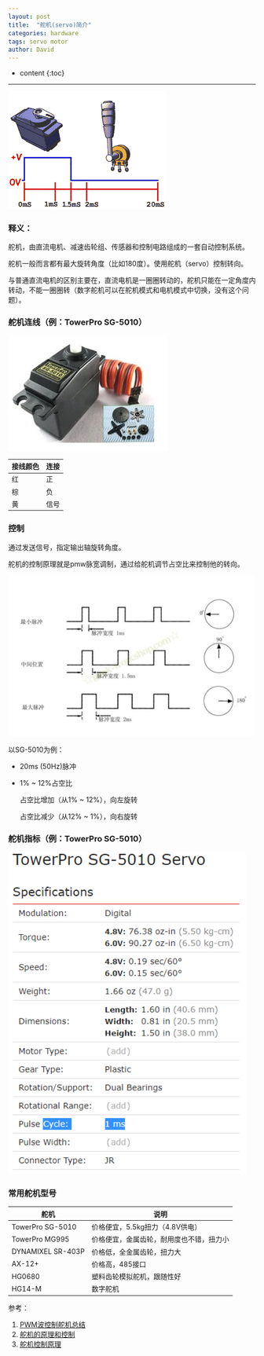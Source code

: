 ```yaml
---
layout: post
title:  "舵机(servo)简介"
categories: hardware
tags: servo motor
author: David
---
```


* content
{:toc}

---

![舵机控制原理](https://github.com/titron/titron.github.io/raw/master/img/2022-04-01-servo_motor_control.gif)

### 释义：
舵机，由直流电机、减速齿轮组、传感器和控制电路组成的一套自动控制系统。

舵机一般而言都有最大旋转角度（比如180度）。使用舵机（servo）控制转向。

与普通直流电机的区别主要在，直流电机是一圈圈转动的，舵机只能在一定角度内转动，不能一圈圈转（数字舵机可以在舵机模式和电机模式中切换，没有这个问题）。

### 舵机连线（例：TowerPro SG-5010）

![TowerPro SG-5010 Specification](https://github.com/titron/titron.github.io/raw/master/img/2022-04-01_servo_motor_SG5010_figure.png)

| 接线颜色 | 连接 |
|---|---|
| 红 | 正 |
| 棕 | 负 |
| 黄 | 信号 |

### 控制

通过发送信号，指定输出轴旋转角度。

舵机的控制原理就是pmw脉宽调制，通过给舵机调节占空比来控制他的转向。

![control servo](https://github.com/titron/titron.github.io/raw/master/img/2022-04-01_servo_motor_control.png)

以SG-5010为例：
- 20ms (50Hz)脉冲	
- 1% ~ 12%占空比

  占空比增加（从1% ~ 12%），向左旋转
  
  占空比减少（从12% ~ 1%），向右旋转

### 舵机指标（例：TowerPro SG-5010）

![TowerPro SG-5010 Specification](https://github.com/titron/titron.github.io/raw/master/img/2022-04-01_servo_motor_SG5010_spec.png)

### 常用舵机型号

| 舵机 | 说明 |
|---|---|
| TowerPro SG-5010 | 价格便宜，5.5kg扭力（4.8V供电） |
| TowerPro MG995 | 价格便宜，金属齿轮，耐用度也不错，扭力小 |
| DYNAMIXEL SR-403P | 价格低，全金属齿轮，扭力大 |
| AX-12+ | 价格高，485接口 |
| HG0680 | 塑料齿轮模拟舵机，跟随性好 |
| HG14-M | 数字舵机 |

参考：
1. [PWM波控制舵机总结](https://mp.weixin.qq.com/s/iYGDthkrpXLxMWGAHPDdJw)
2. [舵机的原理和控制](https://mp.weixin.qq.com/s/FR3Tp-f2LQeBK0ISjLdupQ)
3. [舵机控制原理](https://mp.weixin.qq.com/s/s3orZo9NwZcCMTMhRxa_Wg)

